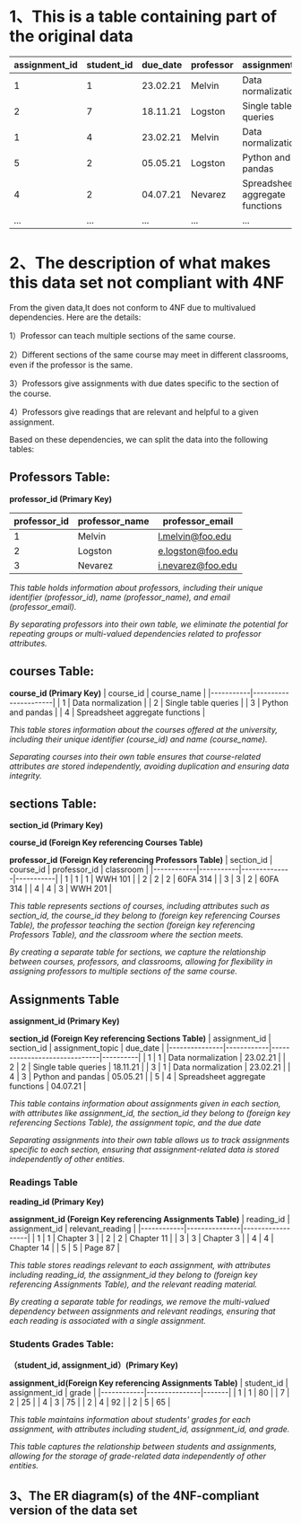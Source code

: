 # 1、This is a table containing part of the original data
| assignment_id | student_id | due_date | professor | assignment_topic            | classroom | grade | relevant_reading     | professor_email      |
|---------------|------------|----------|-----------|-----------------------------|-----------|-------|----------------------|----------------------|
| 1             | 1          | 23.02.21 | Melvin    | Data normalization          | WWH 101   | 80    | Deumlich Chapter 3   | l.melvin@foo.edu    |
| 2             | 7          | 18.11.21 | Logston   | Single table queries       | 60FA 314  | 25    | Dümmlers Chapter 11 | e.logston@foo.edu   |
| 1             | 4          | 23.02.21 | Melvin    | Data normalization          | WWH 101   | 75    | Deumlich Chapter 3   | l.melvin@foo.edu    |
| 5             | 2          | 05.05.21 | Logston   | Python and pandas           | 60FA 314  | 92    | Dümmlers Chapter 14 | e.logston@foo.edu   |
| 4             | 2          | 04.07.21 | Nevarez   | Spreadsheet aggregate functions | WWH 201   | 65    | Zehnder Page 87      | i.nevarez@foo.edu   |
| ...             | ...          | ...  | ...    | ...  | ...    | ...    | ...       | ...    |

# 2、The description of what makes this data set not compliant with 4NF
From the given data,It does not conform to 4NF due to multivalued dependencies. Here are the details: 

1）Professor can teach multiple sections of the same course.

2）Different sections of the same course may meet in different classrooms, even if the professor is the same.

3）Professors give assignments with due dates specific to the section of the course.

4）Professors give readings that are relevant and helpful to a given assignment.

Based on these dependencies, we can split the data into the following tables:

## **Professors Table:**

**professor_id (Primary Key)**

| professor_id | professor_name | professor_email   |
|--------------|----------------|-------------------|
| 1            | Melvin         | l.melvin@foo.edu  |
| 2            | Logston        | e.logston@foo.edu |
| 3            | Nevarez        | i.nevarez@foo.edu |

_This table holds information about professors, including their unique identifier (professor_id), name (professor_name), and email (professor_email)._

_By separating professors into their own table, we eliminate the potential for repeating groups or multi-valued dependencies related to professor attributes._

## **courses Table:**

**course_id (Primary Key)**
| course_id | course_name          |
|-----------|----------------------|
| 1         | Data normalization  |
| 2         | Single table queries |
| 3         | Python and pandas    |
| 4         | Spreadsheet aggregate functions |

_This table stores information about the courses offered at the university, including their unique identifier (course_id) and name (course_name)._

_Separating courses into their own table ensures that course-related attributes are stored independently, avoiding duplication and ensuring data integrity._

## **sections Table:**

**section_id (Primary Key)**

**course_id (Foreign Key referencing Courses Table)**

**professor_id (Foreign Key referencing Professors Table)**
| section_id | course_id | professor_id | classroom |
|------------|-----------|--------------|-----------|
| 1          | 1         | 1            | WWH 101   |
| 2          | 2         | 2            | 60FA 314  |
| 3          | 3         | 2            | 60FA 314  |
| 4          | 4         | 3            | WWH 201   |

_This table represents sections of courses, including attributes such as section_id, the course_id they belong to (foreign key referencing Courses Table), the professor teaching the section (foreign key referencing Professors Table), and the classroom where the section meets._

_By creating a separate table for sections, we capture the relationship between courses, professors, and classrooms, allowing for flexibility in assigning professors to multiple sections of the same course._

## **Assignments Table**

**assignment_id (Primary Key)**

**section_id (Foreign Key referencing Sections Table)**
| assignment_id | section_id | assignment_topic             | due_date |
|---------------|------------|------------------------------|----------|
| 1             | 1          | Data normalization           | 23.02.21 |
| 2             | 2          | Single table queries         | 18.11.21 |
| 3             | 1          | Data normalization           | 23.02.21 |
| 4             | 3          | Python and pandas            | 05.05.21 |
| 5             | 4          | Spreadsheet aggregate functions | 04.07.21 |

_This table contains information about assignments given in each section, with attributes like assignment_id, the section_id they belong to (foreign key referencing Sections Table), the assignment topic, and the due date_

_Separating assignments into their own table allows us to track assignments specific to each section, ensuring that assignment-related data is stored independently of other entities._

### **Readings Table**

**reading_id (Primary Key)**

**assignment_id (Foreign Key referencing Assignments Table)**
| reading_id | assignment_id | relevant_reading |
|------------|---------------|------------------|
| 1          | 1             | Chapter 3        |
| 2          | 2             | Chapter 11       |
| 3          | 3             | Chapter 3        |
| 4          | 4             | Chapter 14       |
| 5          | 5             | Page 87          |

_This table stores readings relevant to each assignment, with attributes including reading_id, the assignment_id they belong to (foreign key referencing Assignments Table), and the relevant reading material._

_By creating a separate table for readings, we remove the multi-valued dependency between assignments and relevant readings, ensuring that each reading is associated with a single assignment._

### **Students Grades Table:**

**（student_id, assignment_id）(Primary Key)**

**assignment_id(Foreign Key referencing Assignments Table)**
| student_id | assignment_id | grade |
|------------|---------------|-------|
| 1          | 1             | 80    |
| 7          | 2             | 25    |
| 4          | 3             | 75    |
| 2          | 4             | 92    |
| 2          | 5             | 65    |

_This table maintains information about students' grades for each assignment, with attributes including student_id, assignment_id, and grade._

_This table captures the relationship between students and assignments, allowing for the storage of grade-related data independently of other entities._

## 3、The ER diagram(s) of the 4NF-compliant version of the data set